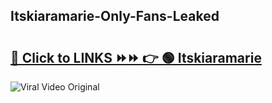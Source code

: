 
 ## Itskiaramarie-Only-Fans-Leaked

# <h2><a href="https://clipsfans.com/Itskiaramarie&ref=git">🔗 Click to LINKS ⏩⏩ 👉 🟢 Itskiaramarie </a></h2>

<a href="https://clipsfans.com/Itskiaramarie&ref=git" rel="nofollow" data-target="animated-image.originalLink"><img src="https://i.ibb.co.com/xMMVF88/686577567.gif" alt="Viral Video Original" style="max-width: 100%; display: inline-block;" data-target="animated-image.originalImage"></a>
